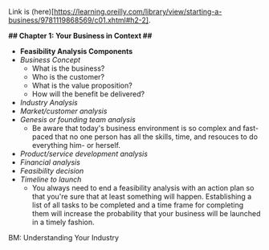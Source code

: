 Link is (here)[https://learning.oreilly.com/library/view/starting-a-business/9781119868569/c01.xhtml#h2-2].

**## Chapter 1: Your Business in Context ##**
* **Feasibility Analysis Components**
* *Business Concept*
    * What is the business?
    * Who is the customer?
    * What is the value proposition?
    * How will the benefit be delivered?
* *Industry Analysis*
* *Market/customer analysis*
* *Genesis or founding team analysis*
    * Be aware that today's business environment is so complex and fast-paced that no one person has all the skills, time, and resouces to do everything him- or herself.
* *Product/service development analysis*
* *Financial analysis*
* *Feasibility decision*
* *Timeline to launch*
    * You always need to end a feasibility analysis with an action plan so that you're sure that at least something will happen. Establishing a list of all tasks to be completed and a time frame for completing them will increase the probability that your business will be launched in a timely fashion.

BM: Understanding Your Industry



